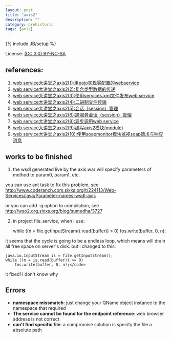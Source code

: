 ```yaml
---
layout: post
title: "axis2"
description: ""
category: prehistoric
tags: [axis]
---
```

{% include JB/setup %}

License: [(CC 3.0) BY-NC-SA](http://creativecommons.org/licenses/by-nc-sa/3.0/)

## references:

1. [web service大讲堂之axis2(1):用pojo实现零配置的webservice](http://www.blogjava.net/nokiaguy/archive/2009/04/archive/2009/nokiaguy/archive/2009/nokiaguy/archive/2009/01/archive/2009/01/archive/2009/01/archive/2009/01/archive/2009/01/02/249556.html)
1. [web service大讲堂之axis2(2):复合类型数据的传递](http://www.blogjava.net/nokiaguy/archive/2009/01/archive/2009/01/04/249805.html)
1. [web service大讲堂之axis2(3):使用services.xml文件发布web service](http://www.blogjava.net/nokiaguy/archive/2009/01/21/252255.html)
1. [web service大讲堂之axis2(4):二进制文件传输](http://www.blogjava.net/nokiaguy/archive/2009/01/archive/2009/01/archive/2009/01/archive/2009/01/22/252305.html)
1. [web service大讲堂之axis2(5):会话（session）管理](http://www.blogjava.net/nokiaguy/archive/2009/01/archive/2009/01/archive/2009/01/26/252564.html)
1. [web service大讲堂之axis2(6):跨服务会话（session）管理](http://www.blogjava.net/nokiaguy/archive/2009/02/03/253154.html)
1. [web service大讲堂之axis2(8):异步调用web service](http://www.blogjava.net/nokiaguy/archive/2009/02/13/254548.html)
1. [web service大讲堂之axis2(9):编写axis2模块(module)](http://www.blogjava.net/nokiaguy/archive/2009/02/16/254826.html)
1. [web service大讲堂之axis2(10):使用soapmonitor模块监视soap请求与响应消息](http://www.blogjava.net/nokiaguy/archive/2009/02/17/255021.html)


## works to be finished

1. the wsdl generated live by the axis.war will specify parameters of method to param0, param1, etc.

you can use ant task to fix this problem, see http://www.coderanch.com.sixxs.org/t/224113/Web-Services/java/Parameter-names-wsdl-axis

or you can add -g option to compilation, see http://wso2.org.sixxs.org/blog/sumedha/3727

2. in project file_service, when i use:

    while ((n = file.getInputStream().read(buffer)) > 0)
        fos.write(buffer, 0, n);

it seems that the cycle is going to be a endless loop, which means will drain all free space on server's disk.
but i changed to this:

    java.io.InputStream is = file.getInputStream();
    while ((n = is.read(buffer)) >= 0)
        fos.write(buffer, 0, n);</code>

it fixed! i don't know why

## Errors

* **namespace missmatch**: just change your QName object instance to the namespace that required
* **The service cannot be found for the endpoint reference**:  web browser address is not correct
* **can't find specific file**: a compromise solution is specify the file a absolute path

